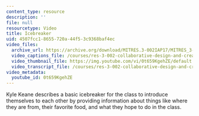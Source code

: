 ```yaml
---
content_type: resource
description: ''
file: null
resourcetype: Video
title: Icebreaker
uid: 4507fcc1-8655-720a-44f5-3c9368baf4ec
video_files:
  archive_url: https://archive.org/download/MITRES.3-002IAP17/MITRES_3-002IAP17_Class_Videos_2_300k.mp4
  video_captions_file: /courses/res-3-002-collaborative-design-and-creative-expression-with-arduino-microcontrollers-january-iap-2017/bfd6f227f4275be9ad4564554dd30ace_2039257.vtt
  video_thumbnail_file: https://img.youtube.com/vi/0t659KgehZE/default.jpg
  video_transcript_file: /courses/res-3-002-collaborative-design-and-creative-expression-with-arduino-microcontrollers-january-iap-2017/a39e5c98dff64f130ea2cadcca125693_2039257.pdf
video_metadata:
  youtube_id: 0t659KgehZE
---
```


Kyle Keane describes a basic icebreaker for the class to introduce themselves to each other by providing information about things like where they are from, their favorite food, and what they hope to do in the class.